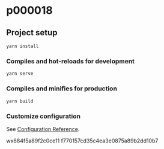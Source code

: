 # p000018

## Project setup
```
yarn install
```

### Compiles and hot-reloads for development
```
yarn serve
```

### Compiles and minifies for production
```
yarn build
```

### Customize configuration
See [Configuration Reference](https://cli.vuejs.org/config/).

wx684f5a89f2c0ce11
f770157cd35c4ea3e0875a89b2dd10b7
